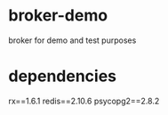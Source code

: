 # broker-demo
broker for demo and test purposes

# dependencies
rx==1.6.1
redis==2.10.6
psycopg2==2.8.2
